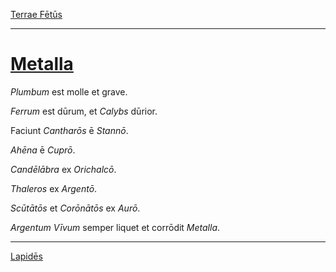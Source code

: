 [Terrae Fētūs](../010-terrae-fetus/010-terrae-fetus.md)

---

# [Metalla](https://www.archive.org/stream/cu31924032499455#page/n54/mode/1up)

*Plumbum* est molle et grave.

*Ferrum* est dūrum, et *Calybs* dūrior.

Faciunt *Cantharōs* ē *Stannō*.

*Ahēna* ē *Cuprō*.

*Candēlābra* ex *Orichalcō*.

*Thaleros* ex *Argentō*.

*Scūtātōs* et *Corōnātōs* ex *Aurō*.

*Argentum Vīvum* semper liquet et corrōdit *Metalla*.

---

[Lapidēs](../012-lapides/012-lapides.md)
